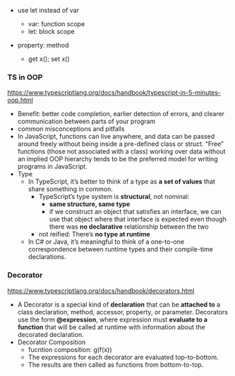 - use let instead of var
  - var: function scope
  - let: block scope

- property: method
  - get x(); set x()



### TS in OOP
https://www.typescriptlang.org/docs/handbook/typescript-in-5-minutes-oop.html
- Benefit: better code completion, earlier detection of errors, and clearer communication between parts of your program
- common misconceptions and pitfalls
- In JavaScript, functions can live anywhere, and data can be passed around freely without being inside a pre-defined class or struct. “Free” functions (those not associated with a class) working over data without an implied OOP hierarchy tends to be the preferred model for writing programs in JavaScript.
- Type
  - In TypeScript, it’s better to think of a type as **a set of values** that share something in common.
    - TypeScript’s type system is **structural**, not nominal: 
      - **same structure, same type**
      - if we construct an object that satisfies an interface, we can use that object where that interface is expected even though there was **no declarative** relationship between the two
    - not reified: There’s **no type at runtime**
  - In C# or Java, it’s meaningful to think of a one-to-one correspondence between runtime types and their compile-time declarations.
  
  
### Decorator
https://www.typescriptlang.org/docs/handbook/decorators.html
- A Decorator is a special kind of **declaration** that can be **attached to** a class declaration, method, accessor, property, or parameter. Decorators use the form **@expression**, where expression must **evaluate to a function** that will be called at runtime with information about the decorated declaration.
- Decorator Composition
  - fucntion composition: g(f(x))
  - The expressions for each decorator are evaluated top-to-bottom. 
  - The results are then called as functions from bottom-to-top.
  
  
